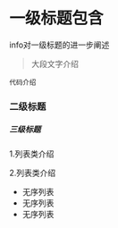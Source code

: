 



# 一级标题包含
info对一级标题的进一步阐述

>大段文字介绍


```
代码介绍
```


### 二级标题

##### 三级标题

 1.列表类介绍

 2.列表类介绍


* 无序列表
* 无序列表
* 无序列表


